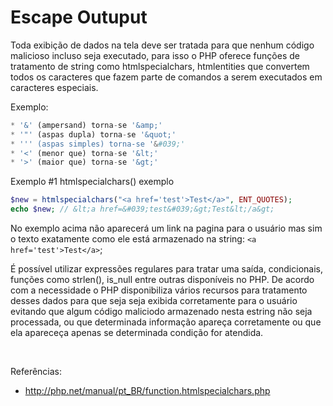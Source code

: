 # Escape Outuput

Toda exibição de dados na tela deve ser tratada para que nenhum código malicioso incluso seja executado,
para isso o PHP oferece funções de tratamento de string como htmlspecialchars, htmlentities que convertem 
todos os caracteres que fazem parte de comandos a serem executados em caracteres especiais.

Exemplo:

```php
* '&' (ampersand) torna-se '&amp;'
* '"' (aspas dupla) torna-se '&quot;'
* ''' (aspas simples) torna-se '&#039;'
* '<' (menor que) torna-se '&lt;'
* '>' (maior que) torna-se '&gt;'
```

Exemplo #1 htmlspecialchars() exemplo


```php
$new = htmlspecialchars("<a href='test'>Test</a>", ENT_QUOTES);
echo $new; // &lt;a href=&#039;test&#039;&gt;Test&lt;/a&gt; 
```

No exemplo acima não aparecerá um link na pagina para o usuário mas sim o texto 
exatamente como ele está armazenado na string: ```<a href='test'>Test</a>```;

É possível utilizar expressões regulares para tratar uma saída, condicionais, funções como
strlen(), is_null entre outras disponíveis no PHP. De acordo com a necessidade o 
PHP disponibiliza vários recursos para tratamento desses dados para que seja seja 
exibida corretamente para o usuário evitando que algum código maliciodo armazenado nesta
estring não seja processada, ou que determinada informação apareça corretamente ou que ela 
apareceça apenas se determinada condição for atendida.

<br />

Referências:

 * http://php.net/manual/pt_BR/function.htmlspecialchars.php
